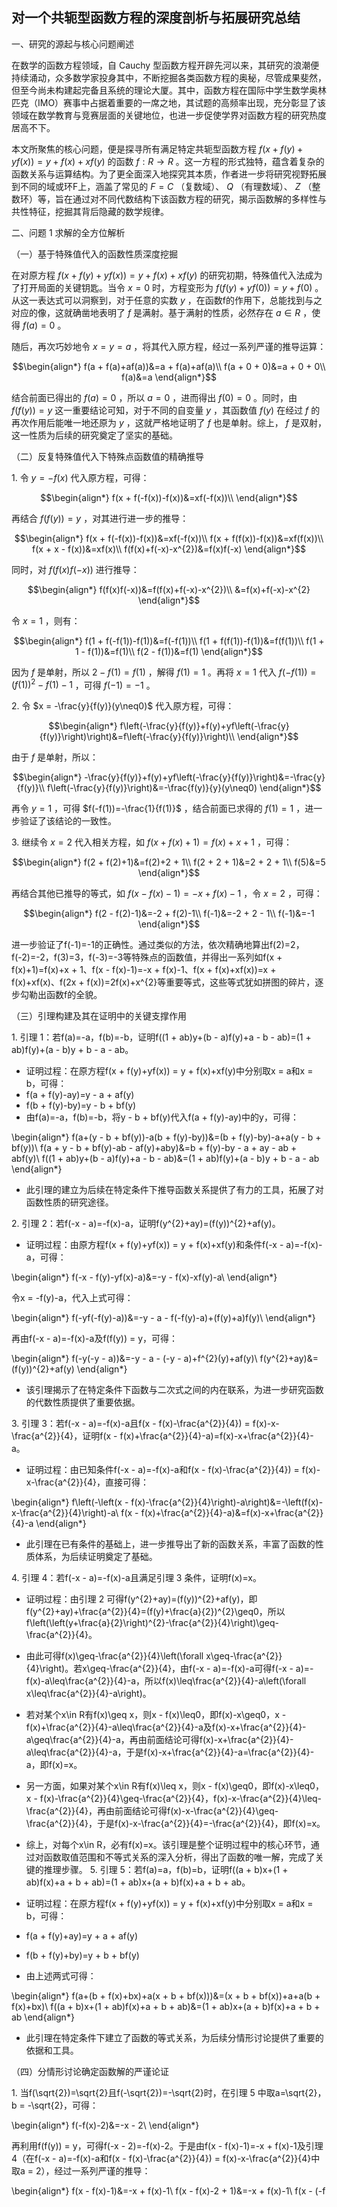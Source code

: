 ## 对一个共轭型函数方程的深度剖析与拓展研究总结
 
一、研究的源起与核心问题阐述
 
在数学的函数方程领域，自 Cauchy 型函数方程开辟先河以来，其研究的浪潮便持续涌动，众多数学家投身其中，不断挖掘各类函数方程的奥秘，尽管成果斐然，但至今尚未构建起完备且系统的理论大厦。其中，函数方程在国际中学生数学奥林匹克（IMO）赛事中占据着重要的一席之地，其试题的高频率出现，充分彰显了该领域在数学教育与竞赛层面的关键地位，也进一步促使学界对函数方程的研究热度居高不下。
 
本文所聚焦的核心问题，便是探寻所有满足特定共轭型函数方程 $f(x + f(y)+yf(x)) = y + f(x)+xf(y)$ 的函数 $f:R\rightarrow R$ 。这一方程的形式独特，蕴含着复杂的函数关系与运算结构。为了更全面深入地探究其本质，作者进一步将研究视野拓展到不同的域或环F上，涵盖了常见的 $F = C$ （复数域）、 $Q$ （有理数域）、 $Z$ （整数环）等，旨在通过对不同代数结构下该函数方程的研究，揭示函数解的多样性与共性特征，挖掘其背后隐藏的数学规律。
 
二、问题 1 求解的全方位解析
 
（一）基于特殊值代入的函数性质深度挖掘
 
在对原方程 $f(x + f(y)+yf(x)) = y + f(x)+xf(y)$ 的研究初期，特殊值代入法成为了打开局面的关键钥匙。当令 $x = 0$ 时，方程变形为 $f(f(y)+yf(0)) = y + f(0)$ 。从这一表达式可以洞察到，对于任意的实数 $y$ ，在函数f的作用下，总能找到与之对应的像，这就确凿地表明了 $f$ 是满射。基于满射的性质，必然存在 $a\in R$ ，使得 $f(a)=0$ 。
 
随后，再次巧妙地令 $x = y = a$ ，将其代入原方程，经过一系列严谨的推导运算：
 
```math
\begin{align*}
f(a + f(a)+af(a))&=a + f(a)+af(a)\\
f(a + 0 + 0)&=a + 0 + 0\\
f(a)&=a
\end{align*}
```
 
结合前面已得出的 $f(a)=0$ ，所以 $a = 0$ ，进而得出 $f(0)=0$ 。同时，由 $f(f(y)) = y$ 这一重要结论可知，对于不同的自变量 $y$ ，其函数值 $f(y)$ 在经过 $f$ 的再次作用后能唯一地还原为 $y$ ，这就严格地证明了 $f$ 也是单射。综上， $f$ 是双射，这一性质为后续的研究奠定了坚实的基础。
 
（二）反复特殊值代入下特殊点函数值的精确推导
 
1. 令 $y = -f(x)$ 代入原方程，可得：
 
```math
\begin{align*}
f(x + f(-f(x))-f(x))&=xf(-f(x))\\
\end{align*}
```
 
再结合 $f(f(y)) = y$ ，对其进行进一步的推导：
 
```math
\begin{align*}
f(x + f(-f(x))-f(x))&=xf(-f(x))\\
f(x + f(f(x))-f(x))&=xf(f(x))\\
f(x + x - f(x))&=xf(x)\\
f(f(x)+f(-x)-x^{2})&=f(x)f(-x)
\end{align*}
```
 
同时，对 $f(f(x)f(-x))$ 进行推导：
 
```math
\begin{align*}
f(f(x)f(-x))&=f(f(x)+f(-x)-x^{2})\\
&=f(x)+f(-x)-x^{2}
\end{align*}
```
 
令 $x = 1$ ，则有：
 
```math
\begin{align*}
f(1 + f(-f(1))-f(1))&=f(-f(1))\\
f(1 + f(f(1))-f(1))&=f(f(1))\\
f(1 + 1 - f(1))&=f(1)\\
f(2 - f(1))&=f(1)
\end{align*}
```
 
因为 $f$ 是单射，所以 $2 - f(1)=f(1)$ ，解得 $f(1)=1$ 。再将 $x = 1$ 代入 $f(-f(1))=(f(1))^{2}-f(1)-1$ ，可得 $f(-1)=-1$ 。
 
2. 令 $x = -\frac{y}{f(y)}(y\neq0)$ 代入原方程，可得：
 
```math
\begin{align*}
f\left(-\frac{y}{f(y)}+f(y)+yf\left(-\frac{y}{f(y)}\right)\right)&=f\left(-\frac{y}{f(y)}\right)\\
\end{align*}
```
 
由于 $f$ 是单射，所以：
 
```math
\begin{align*}
-\frac{y}{f(y)}+f(y)+yf\left(-\frac{y}{f(y)}\right)&=-\frac{y}{f(y)}\\
f\left(-\frac{y}{f(y)}\right)&=-\frac{f(y)}{y}(y\neq0)
\end{align*}
```
 
再令 $y = 1$ ，可得 $f(-f(1))=-\frac{1}{f(1)}$ ，结合前面已求得的 $f(1)=1$ ，进一步验证了该结论的一致性。
 
3. 继续令 $x = 2$ 代入相关方程，如 $f(x + f(x)+1)=f(x)+x + 1$ ，可得：
 
```math
\begin{align*}
f(2 + f(2)+1)&=f(2)+2 + 1\\
f(2 + 2 + 1)&=2 + 2 + 1\\
f(5)&=5
\end{align*}
```
 
再结合其他已推导的等式，如 $f(x - f(x)-1)=-x + f(x)-1$ ，令 $x = 2$ ，可得：
 
```math
\begin{align*}
f(2 - f(2)-1)&=-2 + f(2)-1\\
f(-1)&=-2 + 2 - 1\\
f(-1)&=-1
\end{align*}
```
 
进一步验证了f(-1)=-1的正确性。通过类似的方法，依次精确地算出f(2)=2，f(-2)=-2，f(3)=3，f(-3)=-3等特殊点的函数值，并得出一系列如f(x + f(x)+1)=f(x)+x + 1、f(x - f(x)-1)=-x + f(x)-1、f(x + f(x)+xf(x))=x + f(x)+xf(x)、f(2x + f(x))=2f(x)+x^{2}等重要等式，这些等式犹如拼图的碎片，逐步勾勒出函数f的全貌。
 
（三）引理构建及其在证明中的关键支撑作用
 
1. 引理 1：若f(a)=-a，f(b)=-b，证明f((1 + ab)y+(b - a)f(y)+a - b - ab)=(1 + ab)f(y)+(a - b)y + b - a - ab。
- 证明过程：在原方程f(x + f(y)+yf(x)) = y + f(x)+xf(y)中分别取x = a和x = b，可得：
- f(a + f(y)-ay)=y - a + af(y)
- f(b + f(y)-by)=y - b + bf(y)
- 由f(a)=-a，f(b)=-b，将y - b + bf(y)代入f(a + f(y)-ay)中的y，可得：
 

\begin{align*}
f(a+(y - b + bf(y))-a(b + f(y)-by))&=(b + f(y)-by)-a+a(y - b + bf(y))\\
f(a + y - b + bf(y)-ab - af(y)+aby)&=b + f(y)-by - a + ay - ab + abf(y)\\
f((1 + ab)y+(b - a)f(y)+a - b - ab)&=(1 + ab)f(y)+(a - b)y + b - a - ab
\end{align*}

 
- 此引理的建立为后续在特定条件下推导函数关系提供了有力的工具，拓展了对函数性质的研究途径。
 
2. 引理 2：若f(-x - a)=-f(x)-a，证明f(y^{2}+ay)=(f(y))^{2}+af(y)。
- 证明过程：由原方程f(x + f(y)+yf(x)) = y + f(x)+xf(y)和条件f(-x - a)=-f(x)-a，可得：
 

\begin{align*}
f(-x - f(y)-yf(x)-a)&=-y - f(x)-xf(y)-a\\
\end{align*}

 
令x = -f(y)-a，代入上式可得：
 

\begin{align*}
f(-yf(-f(y)-a))&=-y - a - f(-f(y)-a)+(f(y)+a)f(y)\\
\end{align*}

 
再由f(-x - a)=-f(x)-a及f(f(y)) = y，可得：
 

\begin{align*}
f(-y(-y - a))&=-y - a - (-y - a)+f^{2}(y)+af(y)\\
f(y^{2}+ay)&=(f(y))^{2}+af(y)
\end{align*}

 
- 该引理揭示了在特定条件下函数与二次式之间的内在联系，为进一步研究函数的代数性质提供了重要依据。
 
3. 引理 3：若f(-x - a)=-f(x)-a且f(x - f(x)-\frac{a^{2}}{4}) = f(x)-x-\frac{a^{2}}{4}，证明f(x - f(x)+\frac{a^{2}}{4}-a)=f(x)-x+\frac{a^{2}}{4}-a。
- 证明过程：由已知条件f(-x - a)=-f(x)-a和f(x - f(x)-\frac{a^{2}}{4}) = f(x)-x-\frac{a^{2}}{4}，直接可得：
 

\begin{align*}
f\left(-\left(x - f(x)-\frac{a^{2}}{4}\right)-a\right)&=-\left(f(x)-x-\frac{a^{2}}{4}\right)-a\\
f(x - f(x)+\frac{a^{2}}{4}-a)&=f(x)-x+\frac{a^{2}}{4}-a
\end{align*}

 
- 此引理在已有条件的基础上，进一步推导出了新的函数关系，丰富了函数的性质体系，为后续证明奠定了基础。
 
4. 引理 4：若f(-x - a)=-f(x)-a且满足引理 3 条件，证明f(x)=x。
 
- 证明过程：由引理 2 可得f(y^{2}+ay)=(f(y))^{2}+af(y)，即f(y^{2}+ay)+\frac{a^{2}}{4}=(f(y)+\frac{a}{2})^{2}\geq0，所以f\left(\left(y+\frac{a}{2}\right)^{2}-\frac{a^{2}}{4}\right)\geq-\frac{a^{2}}{4}。
- 由此可得f(x)\geq-\frac{a^{2}}{4}\left(\forall x\geq-\frac{a^{2}}{4}\right)。若x\geq-\frac{a^{2}}{4}，由f(-x - a)=-f(x)-a可得f(-x - a)=-f(x)-a\leq\frac{a^{2}}{4}-a，所以f(x)\leq\frac{a^{2}}{4}-a\left(\forall x\leq\frac{a^{2}}{4}-a\right)。
- 若对某个x\in R有f(x)\geq x，则x - f(x)\leq0，即f(x)-x\geq0，x - f(x)+\frac{a^{2}}{4}-a\leq\frac{a^{2}}{4}-a及f(x)-x+\frac{a^{2}}{4}-a\geq\frac{a^{2}}{4}-a，再由前面结论可得f(x)-x+\frac{a^{2}}{4}-a\leq\frac{a^{2}}{4}-a，于是f(x)-x+\frac{a^{2}}{4}-a=\frac{a^{2}}{4}-a，即f(x)=x。
- 另一方面，如果对某个x\in R有f(x)\leq x，则x - f(x)\geq0，即f(x)-x\leq0，x - f(x)-\frac{a^{2}}{4}\geq-\frac{a^{2}}{4}，f(x)-x-\frac{a^{2}}{4}\leq-\frac{a^{2}}{4}，再由前面结论可得f(x)-x-\frac{a^{2}}{4}\geq-\frac{a^{2}}{4}，于是f(x)-x-\frac{a^{2}}{4}=-\frac{a^{2}}{4}，即f(x)=x。
- 综上，对每个x\in R，必有f(x)=x。该引理是整个证明过程中的核心环节，通过对函数取值范围和不等式关系的深入分析，得出了函数的唯一解，完成了关键的推理步骤。
5. 引理 5：若f(a)=a，f(b)=b，证明f((a + b)x+(1 + ab)f(x)+a + b + ab)=(1 + ab)x+(a + b)f(x)+a + b + ab。
 
- 证明过程：在原方程f(x + f(y)+yf(x)) = y + f(x)+xf(y)中分别取x = a和x = b，可得：
- f(a + f(y)+ay)=y + a + af(y)
- f(b + f(y)+by)=y + b + bf(y)
- 由上述两式可得：
 

\begin{align*}
f(a+(b + f(x)+bx)+a(x + b + bf(x)))&=(x + b + bf(x))+a+a(b + f(x)+bx)\\
f((a + b)x+(1 + ab)f(x)+a + b + ab)&=(1 + ab)x+(a + b)f(x)+a + b + ab
\end{align*}

 
- 此引理在特定条件下建立了函数的等式关系，为后续分情形讨论提供了重要的依据和工具。
 
（四）分情形讨论确定函数解的严谨论证
 
1. 当f(\sqrt{2})=\sqrt{2}且f(-\sqrt{2})=-\sqrt{2}时，在引理 5 中取a=\sqrt{2}，b = -\sqrt{2}，可得：
 

\begin{align*}
f(-f(x)-2)&=-x - 2\\
\end{align*}

 
再利用f(f(y)) = y，可得f(-x - 2)=-f(x)-2。于是由f(x - f(x)-1)=-x + f(x)-1及引理 4（在f(-x - a)=-f(x)-a和f(x - f(x)-\frac{a^{2}}{4}) = f(x)-x-\frac{a^{2}}{4}中取a = 2），经过一系列严谨的推导：
 

\begin{align*}
f(x - f(x)-1)&=-x + f(x)-1\\
f(x - f(x)-2 + 1)&=-x + f(x)-1\\
f(x - (-f
